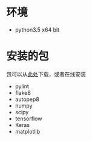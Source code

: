 # 环境
- python3.5 x64 bit

# 安装的包
包可以从[此处](http://www.lfd.uci.edu/~gohlke/pythonlibs/)下载，或者在线安装
- pylint
- flake8
- autopep8
- numpy
- scipy
- tensorflow
- Keras
- matplotlib